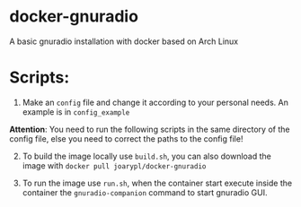 # docker-gnuradio
A basic gnuradio installation with docker based on Arch Linux

# Scripts:
1. Make an `config` file and change it according to your personal needs. An example is in `config_example`

**Attention**: You need to run the following scripts in the same directory of the config file, else you need to correct the paths to the config file!

2. To build the image locally use `build.sh`, you can also download the image with `docker pull joarypl/docker-gnuradio`

3. To run the image use `run.sh`, when the container start execute inside the container the `gnuradio-companion` command to start gnuradio GUI.

